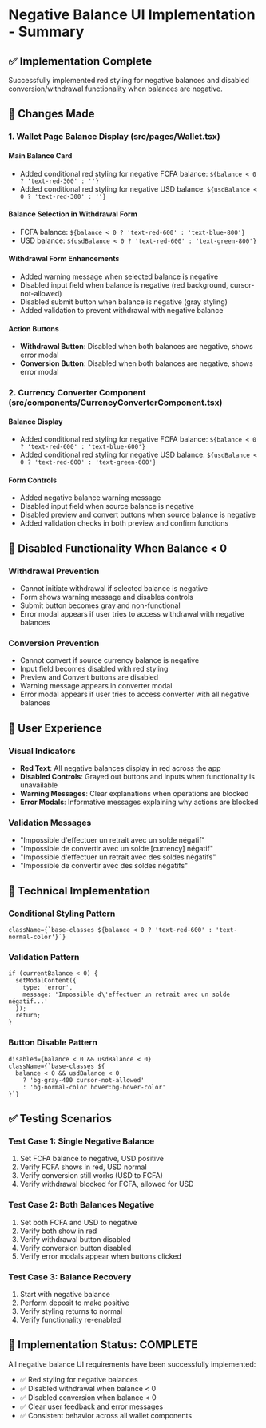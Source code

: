 # Negative Balance UI Implementation - Summary

## ✅ Implementation Complete

Successfully implemented red styling for negative balances and disabled conversion/withdrawal functionality when balances are negative.

## 🎨 Changes Made

### 1. **Wallet Page Balance Display (src/pages/Wallet.tsx)**

#### Main Balance Card
- Added conditional red styling for negative FCFA balance: `${balance < 0 ? 'text-red-300' : ''}`
- Added conditional red styling for negative USD balance: `${usdBalance < 0 ? 'text-red-300' : ''}`

#### Balance Selection in Withdrawal Form
- FCFA balance: `${balance < 0 ? 'text-red-600' : 'text-blue-800'}`
- USD balance: `${usdBalance < 0 ? 'text-red-600' : 'text-green-800'}`

#### Withdrawal Form Enhancements
- Added warning message when selected balance is negative
- Disabled input field when balance is negative (red background, cursor-not-allowed)
- Disabled submit button when balance is negative (gray styling)
- Added validation to prevent withdrawal with negative balance

#### Action Buttons
- **Withdrawal Button**: Disabled when both balances are negative, shows error modal
- **Conversion Button**: Disabled when both balances are negative, shows error modal

### 2. **Currency Converter Component (src/components/CurrencyConverterComponent.tsx)**

#### Balance Display
- Added conditional red styling for negative FCFA balance: `${balance < 0 ? 'text-red-600' : 'text-blue-600'}`
- Added conditional red styling for negative USD balance: `${usdBalance < 0 ? 'text-red-600' : 'text-green-600'}`

#### Form Controls
- Added negative balance warning message
- Disabled input field when source balance is negative
- Disabled preview and convert buttons when source balance is negative
- Added validation checks in both preview and confirm functions

## 🚫 Disabled Functionality When Balance < 0

### Withdrawal Prevention
- Cannot initiate withdrawal if selected balance is negative
- Form shows warning message and disables controls
- Submit button becomes gray and non-functional
- Error modal appears if user tries to access withdrawal with negative balances

### Conversion Prevention
- Cannot convert if source currency balance is negative
- Input field becomes disabled with red styling
- Preview and Convert buttons are disabled
- Warning message appears in converter modal
- Error modal appears if user tries to access converter with all negative balances

## 🎯 User Experience

### Visual Indicators
- **Red Text**: All negative balances display in red across the app
- **Disabled Controls**: Grayed out buttons and inputs when functionality is unavailable
- **Warning Messages**: Clear explanations when operations are blocked
- **Error Modals**: Informative messages explaining why actions are blocked

### Validation Messages
- "Impossible d'effectuer un retrait avec un solde négatif"
- "Impossible de convertir avec un solde [currency] négatif"
- "Impossible d'effectuer un retrait avec des soldes négatifs"
- "Impossible de convertir avec des soldes négatifs"

## 🔧 Technical Implementation

### Conditional Styling Pattern
```tsx
className={`base-classes ${balance < 0 ? 'text-red-600' : 'text-normal-color'}`}
```

### Validation Pattern
```tsx
if (currentBalance < 0) {
  setModalContent({
    type: 'error',
    message: 'Impossible d\'effectuer un retrait avec un solde négatif...'
  });
  return;
}
```

### Button Disable Pattern
```tsx
disabled={balance < 0 && usdBalance < 0}
className={`base-classes ${
  balance < 0 && usdBalance < 0
    ? 'bg-gray-400 cursor-not-allowed'
    : 'bg-normal-color hover:bg-hover-color'
}`}
```

## ✅ Testing Scenarios

### Test Case 1: Single Negative Balance
1. Set FCFA balance to negative, USD positive
2. Verify FCFA shows in red, USD normal
3. Verify conversion still works (USD to FCFA)
4. Verify withdrawal blocked for FCFA, allowed for USD

### Test Case 2: Both Balances Negative
1. Set both FCFA and USD to negative
2. Verify both show in red
3. Verify withdrawal button disabled
4. Verify conversion button disabled
5. Verify error modals appear when buttons clicked

### Test Case 3: Balance Recovery
1. Start with negative balance
2. Perform deposit to make positive
3. Verify styling returns to normal
4. Verify functionality re-enabled

## 🎉 Implementation Status: COMPLETE

All negative balance UI requirements have been successfully implemented:
- ✅ Red styling for negative balances
- ✅ Disabled withdrawal when balance < 0
- ✅ Disabled conversion when balance < 0
- ✅ Clear user feedback and error messages
- ✅ Consistent behavior across all wallet components